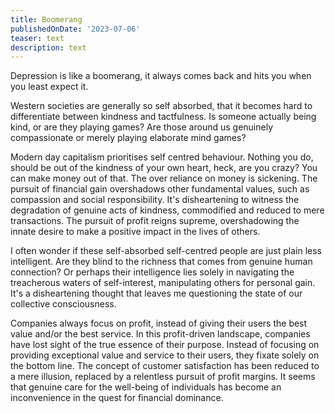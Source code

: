 ```yaml
---
title: Boomerang
publishedOnDate: '2023-07-06'
teaser: text
description: text
---
```


Depression is like a boomerang, it always comes back and hits you when you least expect it.

Western societies are generally so self absorbed, that it becomes hard to differentiate between kindness and tactfulness.
Is someone actually being kind, or are they playing games? Are those around us genuinely compassionate or merely playing elaborate mind games?

Modern day capitalism prioritises self centred behaviour. Nothing you do, should be out of the kindness of your own heart, heck, are you crazy? You can make money out of that. The over reliance on money is sickening. The pursuit of financial gain overshadows other fundamental values, such as compassion and social responsibility. It's disheartening to witness the degradation of genuine acts of kindness, commodified and reduced to mere transactions. The pursuit of profit reigns supreme, overshadowing the innate desire to make a positive impact in the lives of others.

I often wonder if these self-absorbed self-centred people are just plain less intelligent. Are they blind to the richness that comes from genuine human connection? Or perhaps their intelligence lies solely in navigating the treacherous waters of self-interest, manipulating others for personal gain. It's a disheartening thought that leaves me questioning the state of our collective consciousness.

Companies always focus on profit, instead of giving their users the best value and/or the best service. In this profit-driven landscape, companies have lost sight of the true essence of their purpose. Instead of focusing on providing exceptional value and service to their users, they fixate solely on the bottom line. The concept of customer satisfaction has been reduced to a mere illusion, replaced by a relentless pursuit of profit margins. It seems that genuine care for the well-being of individuals has become an inconvenience in the quest for financial dominance.
